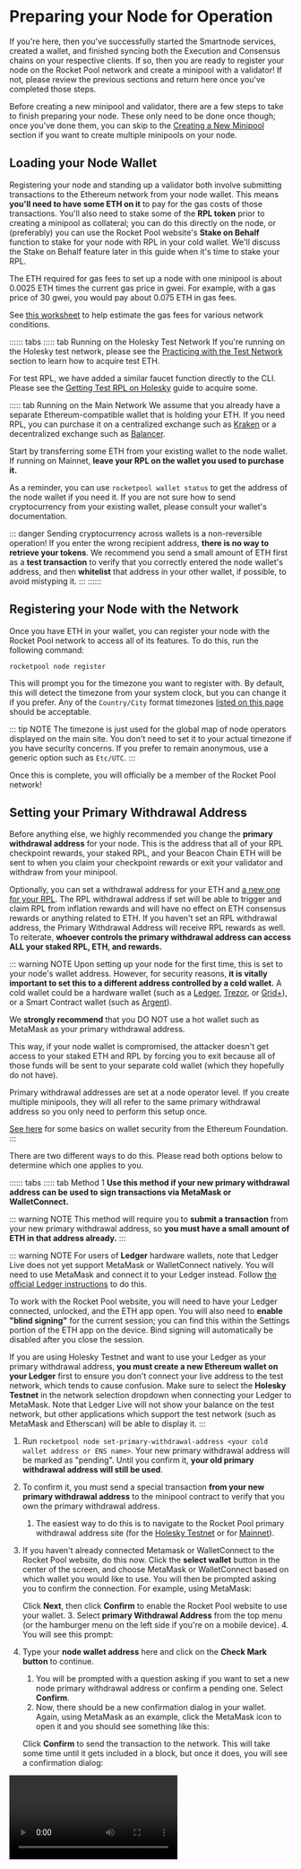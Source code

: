 # Preparing your Node for Operation

If you're here, then you've successfully started the Smartnode services, created a wallet, and finished syncing both the Execution and Consensus chains on your respective clients.
If so, then you are ready to register your node on the Rocket Pool network and create a minipool with a validator!
If not, please review the previous sections and return here once you've completed those steps.

Before creating a new minipool and validator, there are a few steps to take to finish preparing your node.
These only need to be done once though; once you've done them, you can skip to the [Creating a New Minipool](./create-validator) section if you want to create multiple minipools on your node.

## Loading your Node Wallet

Registering your node and standing up a validator both involve submitting transactions to the Ethereum network from your node wallet.
This means **you'll need to have some ETH on it** to pay for the gas costs of those transactions.
You'll also need to stake some of the **RPL token** prior to creating a minipool as collateral; you can do this directly on the node, or (preferably) you can use the Rocket Pool website's **Stake on Behalf** function to stake for your node with RPL in your cold wallet.
We'll discuss the Stake on Behalf feature later in this guide when it's time to stake your RPL.

The ETH required for gas fees to set up a node with one minipool is about 0.0025 ETH times the current gas price in gwei.
For example, with a gas price of 30 gwei, you would pay about 0.075 ETH in gas fees.

See [this worksheet](https://docs.google.com/spreadsheets/d/1loB9U8wCIJn73a1DsR-mJJ9PQaYWMlF9asNc7BgM_zc/edit#gid=1413609552https://docs.google.com/spreadsheets/d/1loB9U8wCIJn73a1DsR-mJJ9PQaYWMlF9asNc7BgM_zc/edit#gid=1413609552) to help estimate the gas fees for various network conditions.

:::::: tabs
::::: tab Running on the Holesky Test Network
If you're running on the Holesky test network, please see the [Practicing with the Test Network](../testnet/overview) section to learn how to acquire test ETH.

For test RPL, we have added a similar faucet function directly to the CLI.
Please see the [Getting Test RPL on Holesky](../testnet/overview#getting-test-rpl-on-holesky) guide to acquire some.

::::: tab Running on the Main Network
We assume that you already have a separate Ethereum-compatible wallet that is holding your ETH.
If you need RPL, you can purchase it on a centralized exchange such as [Kraken](https://www.kraken.com/prices/rocket-pool?quote=usd) or a decentralized exchange such as [Balancer](https://app.balancer.fi/#/trade/ether/0xD33526068D116cE69F19A9ee46F0bd304F21A51f).

Start by transferring some ETH from your existing wallet to the node wallet.
If running on Mainnet, **leave your RPL on the wallet you used to purchase it.**

As a reminder, you can use `rocketpool wallet status` to get the address of the node wallet if you need it.
If you are not sure how to send cryptocurrency from your existing wallet, please consult your wallet's documentation.

::: danger
Sending cryptocurrency across wallets is a non-reversible operation!
If you enter the wrong recipient address, **there is no way to retrieve your tokens**.
We recommend you send a small amount of ETH first as a **test transaction** to verify that you correctly entered the node wallet's address, and then **whitelist** that address in your other wallet, if possible, to avoid mistyping it.
:::
::::::

## Registering your Node with the Network

Once you have ETH in your wallet, you can register your node with the Rocket Pool network to access all of its features.
To do this, run the following command:

```
rocketpool node register
```

This will prompt you for the timezone you want to register with.
By default, this will detect the timezone from your system clock, but you can change it if you prefer.
Any of the `Country/City` format timezones [listed on this page](https://en.wikipedia.org/wiki/List_of_tz_database_time_zones) should be acceptable.

::: tip NOTE
The timezone is just used for the global map of node operators displayed on the main site.
You don't need to set it to your actual timezone if you have security concerns.
If you prefer to remain anonymous, use a generic option such as `Etc/UTC`.
:::

Once this is complete, you will officially be a member of the Rocket Pool network!

## Setting your Primary Withdrawal Address

Before anything else, we highly recommended you change the **primary withdrawal address** for your node.
This is the address that all of your RPL checkpoint rewards, your staked RPL, and your Beacon Chain ETH will be sent to when you claim your checkpoint rewards or exit your validator and withdraw from your minipool. 

Optionally, you can set a withdrawal address for your ETH and [a new one for your RPL](https://rpips.rocketpool.net/RPIPs/RPIP-31). The RPL withdrawal address if set will be able to trigger and claim RPL from inflation rewards and will have no effect on ETH consensus rewards or anything related to ETH. If you haven't set an RPL withdrawal address, the Primary Withdrawal Address will receive RPL rewards as well. To reiterate, **whoever controls the primary withdrawal address can access ALL your staked RPL, ETH, and rewards.**

::: warning NOTE
Upon setting up your node for the first time, this is set to your node's wallet address.
However, for security reasons, **it is vitally important to set this to a different address controlled by a cold wallet.**
A cold wallet could be a hardware wallet (such as a [Ledger](https://www.ledger.com/), [Trezor](https://trezor.io/), or [Grid+](https://gridplus.io/)), or a Smart Contract wallet (such as [Argent](https://www.argent.xyz/)).

We **strongly recommend** that you DO NOT use a hot wallet such as MetaMask as your primary withdrawal address.

This way, if your node wallet is compromised, the attacker doesn't get access to your staked ETH and RPL by forcing you to exit because all of those funds will be sent to your separate cold wallet (which they hopefully do not have).

Primary withdrawal addresses are set at a node operator level.
If you create multiple minipools, they will all refer to the same primary withdrawal address so you only need to perform this setup once.

[See here](https://ethereum.org/en/security/#wallet-security) for some basics on wallet security from the Ethereum Foundation.
:::

There are two different ways to do this.
Please read both options below to determine which one applies to you.

:::::: tabs
::::: tab Method 1
**Use this method if your new primary withdrawal address can be used to sign transactions via MetaMask or WalletConnect.**

::: warning NOTE
This method will require you to **submit a transaction** from your new primary withdrawal address, so **you must have a small amount of ETH in that address already.**
:::

::: warning NOTE
For users of **Ledger** hardware wallets, note that Ledger Live does not yet support MetaMask or WalletConnect natively.
You will need to use MetaMask and connect it to your Ledger instead.
Follow [the official Ledger instructions](https://www.ledger.com/academy/security/the-safest-way-to-use-metamask) to do this.

To work with the Rocket Pool website, you will need to have your Ledger connected, unlocked, and the ETH app open.
You will also need to **enable "blind signing"** for the current session; you can find this within the Settings portion of the ETH app on the device.
Bind signing will automatically be disabled after you close the session.

If you are using Holesky Testnet and want to use your Ledger as your primary withdrawal address, **you must create a new Ethereum wallet on your Ledger** first to ensure you don't connect your live address to the test network, which tends to cause confusion.
Make sure to select the **Holesky Testnet** in the network selection dropdown when connecting your Ledger to MetaMask.
Note that Ledger Live will not show your balance on the test network, but other applications which support the test network (such as MetaMask and Etherscan) will be able to display it.
:::

1. Run `rocketpool node set-primary-withdrawal-address <your cold wallet address or ENS name>`. Your new primary withdrawal address will be marked as "pending". Until you confirm it, **your old primary withdrawal address will still be used**.
2. To confirm it, you must send a special transaction **from your new primary withdrawal address** to the minipool contract to verify that you own the primary withdrawal address.
   1. The easiest way to do this is to navigate to the Rocket Pool primary withdrawal address site (for the [Holesky Testnet](https://testnet.rocketpool.net/manage/primary-withdrawal-address) or for [Mainnet](https://stake.rocketpool.net/manage/primary-withdrawal-address)).
3. If you haven't already connected Metamask or WalletConnect to the Rocket Pool website, do this now. Click the **select wallet** button in the center of the screen, and choose MetaMask or WalletConnect based on which wallet you would like to use. You will then be prompted asking you to confirm the connection. For example, using MetaMask:

   Click **Next**, then click **Confirm** to enable the Rocket Pool website to use your wallet. 3. Select **primary Withdrawal Address** from the top menu (or the hamburger menu on the left side if you're on a mobile device). 4. You will see this prompt:

4. Type your **node wallet address** here and click on the **Check Mark button** to continue.

   1. You will be prompted with a question asking if you want to set a new node primary withdrawal address or confirm a pending one. Select **Confirm**.
   2. Now, there should be a new confirmation dialog in your wallet. Again, using MetaMask as an example, click the MetaMask icon to open it and you should see something like this:

   Click **Confirm** to send the transaction to the network. This will take some time until it gets included in a block, but once it does, you will see a confirmation dialog:


<video controls="controls" src="https://cdn-rocketpool.s3.us-west-2.amazonaws.com/confirm_pending_withdrawal.mp4" />

5. Your new primary withdrawal address will now be confirmed and activated. You can view this with `rocketpool node status`.

::::: tab Method 2

**Use this method only if your primary withdrawal address _cannot_ be used to sign transactions via MetaMask or WalletConnect.**

In this method, you will run:

```
rocketpool node set-primary-withdrawal-address --force <your cold wallet address>
```

You will be offered the chance to send a test transaction before confirming this, to ensure that you have the right address.
If you confirm this command when it prompts you, your new primary withdrawal address will be set immediately.

::: danger
By doing this, you bypass the safety measure associated with Method 1, which requires you to prove that you own the new address.
If you make a typo here, there is no way to undo it and **your minipool's rewards will be lost forever**.

We **strongly** encourage you to use the test transaction mechanism before confirming this, and if possible, use Method 1 instead.
:::

::::::

Once this is done, you will **no longer be able to change your primary withdrawal address using the `set-primary-withdrawal-address` command**.
To change it, you will need to send a signed transaction from your **active** primary withdrawal address (the one you just switched to).
The Rocket Pool website has a function to help you do this.

## Setting your Voting Delegate Address

Rocket Pool's governance process uses [Snapshot](https://snapshot.org/#/about) as the platform for hosting governance proposals.
Voting on them is done in-browser, via a wallet like MetaMask or a bridge like WalletConnect.
Node operators can vote on these proposals using the RPL they have staked (their **effective stake**).

Since your node's wallet should **never leave your node** (e.g. you should **never import your mnemonic into MetaMask or another wallet**), we have set up a system that allows you to **delegate** your node's voting power to a separate address.
This could be another wallet (such as a MetaMask account) that you control, or you could delegate your voting power to [one of the Node Operators that have elected to be official delegates](https://delegates.rocketpool.net/).

::: tip NOTE
If you are an **Allnodes user**, you can use your node account as the voting address and can ignore the following guides.
They are intended for normal Smartnode operators.
:::

Setting up a voting delegate address that can vote on behalf of your node is a one-time action.
Simply run the following command:

```
rocketpool node set-voting-delegate <address or ENS name>
```

The address or ENS name you use depends on whether you are voting yourself or you are delegating your vote to an official delegate.
If you are voting yourself, use the address of the wallet you want to use in-browser (e.g. your MetaMask account, your hardware wallet, your Argent wallet, etc.).

:::: danger WARNING
As a reminder, **DO NOT enter your node's wallet or mnemonic into MetaMask or any other wallet!**
The voting delegate feature is specifically designed to ensure you have no need to do this, which helps maintain the security of your node!
::::

At anytime, you can reassign your voting power by setting the voting address from your node.

One limitation of Snapshot is that **you must have delegated before the proposal you would like to vote on is created**.
We suggest that you set up your voting address or delegate early so that you don’t miss any proposal votes.

To learn more about how to participate in RocketPool governance, [please check out this medium article](https://medium.com/rocket-pool/rocket-pool-protocol-dao-governance-phase-0-4b8ec7bfe07e)

## Map an ENS Name to your Node Wallet

If you want your node wallet address to be mapped to a human-readable name like `alice.eth`, follow these steps:

1. Purchase an ENS name at [the official ENS website](https://app.ens.domains).

2. Still at the ENS website, setup the **forward resolution** for the name, defining which address will be used when someone references your `.eth` name.

- Select "My account"
- Click on the ENS name you want to edit
- Click on "Add/edit record"
- Insert your desired ETH address, click "Confirm" and submit the transaction.

3. After the previous transaction is confirmed, you can use the Smartnode CLI to setup the **reverse resolution**. This will allow applications to map back from your node wallet address to your `.eth` name.

Execute the command:

```
rocketpool wallet set-ens-name <your-ens-name.eth>
```

This action also requires sending a transaction. You'll need to confirm the desired parameters and submit the transaction.

::: warning NOTE
**Make sure you completed step 2 to setup the forward resolution before running the CLI command to setup the reverse resolution**. This is a safety measure to stop wallets from trying to impersonate an ENS name they don't control.
:::

4. After the transaction was successfully included in a block, run `rocketpool node status` to see that your your wallet is now associated to your ENS name.

## Next Steps

The next steps to prepare your node will teach you about setting up a fallback node, how priority fees work, your Fee Distributor and the Smoothing Pool, and MEV.
Each topic will require you to make a choice about how you want to run your node.
Please move on to the next sections in the guide when you're ready.

Once you're done with those topics, you'll be guided through the process of making a minipool and earning staking rewards.
